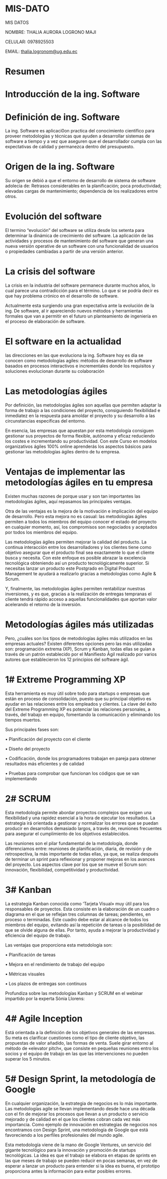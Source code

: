 # MIS-DATO
MIS DATOS

NOMBRE: THALIA AURORA LOGRONO MAJI

CELULAR: 0978925503

EMAIL: thalia.logronom@ug.edu.ec

# Resumen

# Introducción de la ing. Software

# Definición de ing. Software 

La ing. Software es aplicaci0on practica del conocimiento científico para proveer metodologías y técnicas que ayuden a desarrollar sistemas de software a tiempo y a vez que aseguren que el desarrollador cumpla con las expectativas de calidad y permanezca dentro del presupuesto. 

# Origen de la ing. Software 

Su origen se debió a que el entorno de desarrollo de sistema de software adolecia de:
Retrasos considerables en la planificación; poca productividad; elevadas cargas de mantenimiento; dependencia de los realizadores entre otros.

# Evolución del software

El termino “evolución” del software se utiliza desde los setenta para determinar la dinámica de crecimiento del software. La aplicación de las actividades y procesos de mantenimiento del software que generan una nueva versión operative de un software con una funcionalidad de usuarios o propiedades cambiadas a partir de una versión anterior.

# La crisis del software

La crisis en la industria del software permanece durante muchos años, lo cual parece una contradicción para el término. Lo que si se podría decir es que hay problema crónico en el desarrollo de software.

Actualmente esta surgiendo una gran expectativa ante la evolución de la ing. De software, al ir apareciendo nuevos métodos y herramientas formales que van a permitir en el futuro un planteamiento de ingeniería en el proceso de elaboración de software.

# El software en la actualidad 

las direcciones en las que evoluciona la ing. Software hoy es día se conocen como metodologías agiles: métodos de desarrollo de software basados en procesos interactivos e incrementales donde los requisitos y soluciones evolucionan durante su colaboración 

# Las metodologías ágiles

Por definición, las metodologías ágiles son aquellas que permiten adaptar la forma de trabajo a las condiciones del proyecto, consiguiendo flexibilidad e inmediatez en la respuesta para amoldar el proyecto y su desarrollo a las circunstancias específicas del entorno.

En esencia, las empresas que apuestan por esta metodología consiguen gestionar sus proyectos de forma flexible, autónoma y eficaz reduciendo los costes e incrementando su productividad. Con este Curso en modelos organizativos ágiles 100% online aprenderás los aspectos básicos para gestionar las metodologías ágiles dentro de tu empresa.

# Ventajas de implementar las metodologías ágiles en tu empresa

Existen muchas razones de porque usar y son tan importantes las metodologías ágiles, aquí repasamos las principales ventajas.

Otra de las ventajas es la mejora de la motivación e implicación del equipo de desarrollo. Pero esta mejora no es casual: las metodologías ágiles permiten a todos los miembros del equipo conocer el estado del proyecto en cualquier momento, así, los compromisos son negociados y aceptados por todos los miembros del equipo.

Las metodologías ágiles permiten mejorar la calidad del producto. La continua interacción entre los desarrolladores y los clientes tiene como objetivo asegurar que el producto final sea exactamente lo que el cliente busca y necesita. Con este enfoque es posible abrazar la excelencia tecnológica obteniendo así un producto tecnológicamente superior. Si necesitas lanzar un producto este Postgrado en Digital Product Management te ayudará a realizarlo gracias a metodologías como Agile & Scrum.

Y, finalmente, las metodologías ágiles permiten rentabilizar nuestras inversiones, y es que, gracias a la realización de entregas tempranas el cliente tendrá rápido acceso a aquellas funcionalidades que aportan valor acelerando el retorno de la inversión.

# Metodologías ágiles más utilizadas

Pero, ¿cuáles son los tipos de metodologías ágiles más utilizados en las empresas actuales? Existen diferentes opciones pero las más utilizadas son: programación extrema (XP), Scrum y Kanban, todas ellas se guían a través de un patrón establecido por el Manifiesto Ágil realizado por varios autores que establecieron los 12 principios del software ágil.

# 1# Extreme Programming XP

Esta herramienta es muy útil sobre todo para startups o empresas que están en proceso de consolidación, puesto que su principal objetivo es ayudar en las relaciones entre los empleados y clientes. La clave del éxito del Extreme Programming XP es potenciar las relaciones personales, a través, del trabajo en equipo, fomentando la comunicación y eliminando los tiempos muertos.

Sus principales fases son:

•	 Planificación del proyecto con el cliente

•	 Diseño del proyecto

•	Codificación, donde los programadores trabajan en pareja para obtener resultados más eficientes y de calidad

•	 Pruebas para comprobar que funcionan los códigos que se van implementando

# 2# SCRUM

Esta metodología permite abordar proyectos complejos que exigen una flexibilidad y una rapidez esencial a la hora de ejecutar los resultados.  La estrategia irá orientada a gestionar y normalizar los errores que se puedan producir en desarrollos demasiado largos, a través de, reuniones frecuentes para asegurar el cumplimiento de los objetivos establecidos.

Las reuniones son el pilar fundamental de la metodología, donde diferenciamos entre: reuniones de planificación, diaria, de revisión y de retrospectiva, la más importante de todas ellas, ya que, se realiza después de terminar un sprint para reflexionar y proponer mejoras en los avances del proyecto. Los aspectos clave por los que se mueve el Scrum son: innovación, flexibilidad, competitividad y productividad.

# 3# Kanban 

La estrategia Kanban conocida como ‘Tarjeta Visual» muy útil para los responsables de proyectos. Esta consiste en la elaboración de un cuadro o diagrama en el que se reflejan tres columnas de tareas; pendientes, en proceso o terminadas. Este cuadro debe estar al alcance de todos los miembros del equipo, evitando así la repetición de tareas o la posibilidad de que se olvide alguna de ellas. Por tanto, ayuda a mejorar la productividad y eficiencia del equipo de trabajo.

Las ventajas que proporciona esta metodología son:

•	Planificación de tareas

•	Mejora en el rendimiento de trabajo del equipo

•	Métricas visuales

•	Los plazos de entregas son continuos

Profundiza sobre las metodologías Kanban y SCRUM en el webinar impartido por la experta Sònia Llorens:

# 4# Agile Inception  

Está orientada a la definición de los objetivos generales de las empresas. Su meta es clarificar cuestiones como el tipo de cliente objetivo, las propuestas de valor añadido, las formas de venta. Suele girar entorno al método de «elevator pitch«, que consiste en pequeñas reuniones entro los socios y el equipo de trabajo en las que las intervenciones no pueden superar los 5 minutos.

# 5# Design Sprint, la metodología de Google

En cualquier organización, la estrategia de negocios es lo más importante. Las metodologías agile se llevan implementando desde hace una década con el fin de mejorar los procesos que llevan a un producto o servicio mejorado y de calidad en el que los clientes cobran cada vez más importancia. Como ejemplo de innovación en estrategias de negocios nos encontramos con Design Sprint, una metodología de Google que está favoreciendo a los perfiles profesionales del mundo agile.

Esta metodología viene de la mano de Google Ventures, un servicio del gigante tecnológico para la innovación y promoción de startups tecnológicas. La idea es que el trabajo se elabora en etapas de sprints en las que meses de trabajo se pueden reducir en pocas semanas, en vez de esperar a lanzar un producto para entender si la idea es buena, el prototipo proporciona antes la información para evitar posibles errores.
